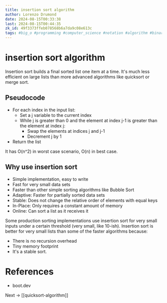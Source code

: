 ```yaml
---
title: insertion sort algorithm
author: Lorenzo Drumond
date: 2024-08-15T00:33:38
last: 2024-08-15T00:44:35
zk_id: 49f3373ffeb078568b6a7da9c08e613c
tags: #big_o #programming #computer_science #notation #algorithm #binary_search #sorting #boot_dev
---
```



# insertion sort algorithm

Insertion sort builds a final sorted list one item at a time. It's much less efficient on large lists than more advanced algorithms like quicksort or merge sort.

## Pseudocode

- For each index in the input list:
  - Set a j variable to the current index
  - While j is greater than 0 and the element at index j-1 is greater than the element at index j:
	  - Swap the elements at indices j and j-1
	  - Decrement j by 1
- Return the list

It has O(n^2) in worst case scenario, O(n) in best case.

## Why use insertion sort

- Simple implementation, easy to write
- Fast for very small data sets
- Faster than other simple sorting algorithms like Bubble Sort
- Adaptive: Faster for partially sorted data sets
- Stable: Does not change the relative order of elements with equal keys
- In-Place: Only requires a constant amount of memory
- Online: Can sort a list as it receives it

Some production sorting implementations use insertion sort for very small inputs under a certain threshold (very small, like 10-ish). Insertion sort is better for very small lists than some of the faster algorithms because:

- There is no recursion overhead
- Tiny memory footprint
- It's a stable sort.


# References

- boot.dev

Next -> [[quicksort-algorithm]]
